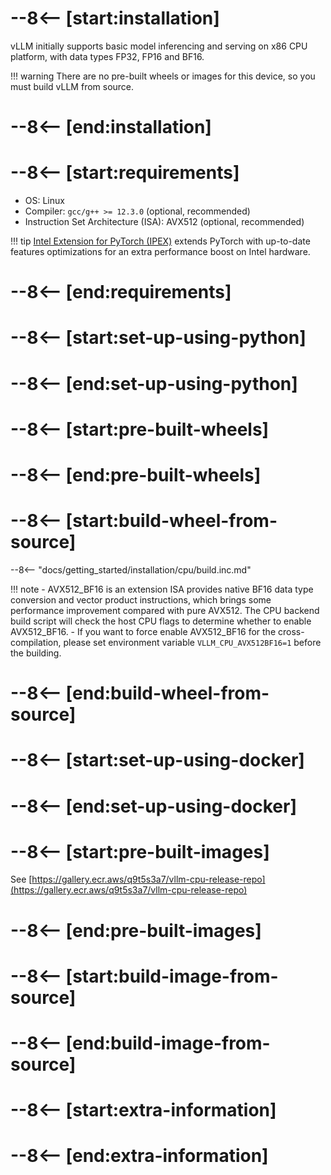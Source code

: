 # --8<-- [start:installation]

vLLM initially supports basic model inferencing and serving on x86 CPU platform, with data types FP32, FP16 and BF16.

!!! warning
    There are no pre-built wheels or images for this device, so you must build vLLM from source.

# --8<-- [end:installation]
# --8<-- [start:requirements]

- OS: Linux
- Compiler: `gcc/g++ >= 12.3.0` (optional, recommended)
- Instruction Set Architecture (ISA): AVX512 (optional, recommended)

!!! tip
    [Intel Extension for PyTorch (IPEX)](https://github.com/intel/intel-extension-for-pytorch) extends PyTorch with up-to-date features optimizations for an extra performance boost on Intel hardware.

# --8<-- [end:requirements]
# --8<-- [start:set-up-using-python]

# --8<-- [end:set-up-using-python]
# --8<-- [start:pre-built-wheels]

# --8<-- [end:pre-built-wheels]
# --8<-- [start:build-wheel-from-source]

--8<-- "docs/getting_started/installation/cpu/build.inc.md"

!!! note
    - AVX512_BF16 is an extension ISA provides native BF16 data type conversion and vector product instructions, which brings some performance improvement compared with pure AVX512. The CPU backend build script will check the host CPU flags to determine whether to enable AVX512_BF16.
    - If you want to force enable AVX512_BF16 for the cross-compilation, please set environment variable `VLLM_CPU_AVX512BF16=1` before the building.

# --8<-- [end:build-wheel-from-source]
# --8<-- [start:set-up-using-docker]

# --8<-- [end:set-up-using-docker]
# --8<-- [start:pre-built-images]

See [https://gallery.ecr.aws/q9t5s3a7/vllm-cpu-release-repo](https://gallery.ecr.aws/q9t5s3a7/vllm-cpu-release-repo)

# --8<-- [end:pre-built-images]
# --8<-- [start:build-image-from-source]

# --8<-- [end:build-image-from-source]
# --8<-- [start:extra-information]
# --8<-- [end:extra-information]

